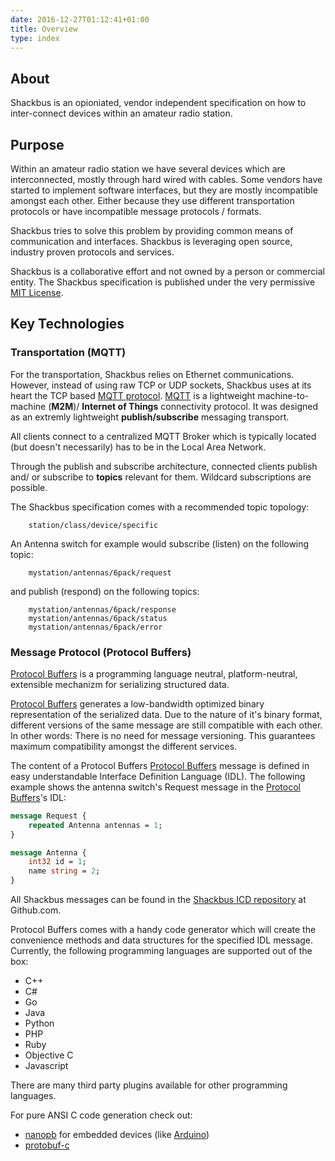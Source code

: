 ```yaml
---
date: 2016-12-27T01:12:41+01:00
title: Overview
type: index
---
```


## About

Shackbus is an opioniated, vendor independent specification on how to
inter-connect devices within an amateur radio station.

## Purpose

Within an amateur radio station we have several devices which are
interconnected, mostly through hard wired with cables. Some vendors have
started to implement software interfaces, but they are mostly incompatible
amongst each other. Either because they use different transportation protocols
or have incompatible message protocols / formats.

Shackbus tries to solve this problem by providing common means of communication
and interfaces. Shackbus is leveraging open source, industry proven protocols
and services.

Shackbus is a collaborative effort and not owned by a person or commercial
entity. The Shackbus specification is published under the very permissive
[MIT License](http://choosealicense.com/licenses/mit).

## Key Technologies

### Transportation (MQTT)

For the transportation, Shackbus relies on Ethernet communications. However,
instead of using raw TCP or UDP sockets, Shackbus uses at its heart the TCP
based [MQTT protocol](http://mqtt.org).
[MQTT](http://mqtt.org) is a lightweight machine-to-machine (__M2M__)/
__Internet of Things__ connectivity protocol. It was designed as an extremly
lightweight __publish/subscribe__ messaging transport.

All clients connect to a centralized MQTT Broker which is typically located
(but doesn't necessarily) has to be in the Local Area Network.

Through the publish and subscribe architecture, connected clients publish and/
or subscribe to __topics__ relevant for them. Wildcard subscriptions are
possible.

The Shackbus specification comes with a recommended topic topology:

```
    station/class/device/specific
```

An Antenna switch for example would subscribe (listen) on the following topic:

```
    mystation/antennas/6pack/request
```

and publish (respond) on the following topics:

```
    mystation/antennas/6pack/response
    mystation/antennas/6pack/status
    mystation/antennas/6pack/error
```

### Message Protocol (Protocol Buffers)

[Protocol Buffers](https://developers.google.com/protocol-buffers/) is a
programming language neutral, platform-neutral, extensible mechanizm for
serializing structured data.

[Protocol Buffers](https://developers.google.com/protocol-buffers/) generates
a low-bandwidth optimized binary representation of the serialized data. Due
to the nature of it's binary format, different versions of the same message
are still compatible with each other. In other words: There is no need for
message versioning. This guarantees maximum compatibility amongst the different
services.

The content of a Protocol Buffers
[Protocol Buffers](https://developers.google.com/protocol-buffers/) message
is defined in easy understandable Interface Definition Language (IDL). The
following example shows the antenna switch's Request message in the
[Protocol Buffers](https://developers.google.com/protocol-buffers/)'s IDL:

```protobuf
message Request {
    repeated Antenna antennas = 1;
}

message Antenna {
    int32 id = 1;
    name string = 2;
}
```

All Shackbus messages can be found in the
[Shackbus ICD repository](https://github.com/Shackbus/message-icds) at
Github.com.

Protocol Buffers comes with a handy code generator which will create the
convenience methods and data structures for the specified IDL message.
Currently, the following programming languages are supported out of the box:

- C++
- C#
- Go
- Java
- Python
- PHP
- Ruby
- Objective C
- Javascript

There are many third party plugins available for other programming languages.

For pure ANSI C code generation check out:

- [nanopb](https://koti.kapsi.fi/jpa/nanopb/) for embedded devices (like
[Arduino](https://www.arduino.cc))
- [protobuf-c](https://github.com/protobuf-c/protobuf-c)


